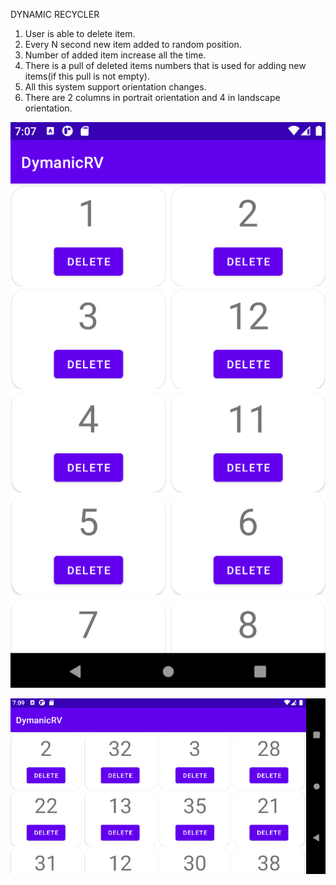DYNAMIC RECYCLER
1. User is able to delete item.
2. Every N second new item added to random position.
3. Number of added item increase all the time.
4. There is a pull of deleted items numbers that is used for
adding new items(if this pull is not empty).
5. All this system support orientation changes.
6. There are 2 columns in portrait orientation and 4 in landscape orientation.


![](forReadme/screen1.png)

![](forReadme/screen2.png)
